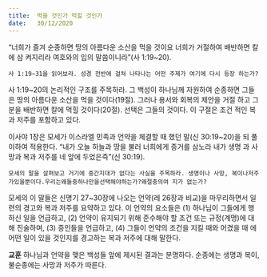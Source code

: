 ```yaml
---
title:  먹을 것인가 먹힐 것인가
date:   30/12/2020
---
```


“너희가 즐겨 순종하면 땅의 아름다운 소산을 먹을 것이요 너희가 거절하여 배반하면 칼에 삼 켜지리라 여호와의 입의 말씀이니라”(사 1:19~20).

`사 1:19~31을 읽어보라. 성경 전반에 걸쳐 나타나는 어떤 주제가 여기에 다시 등장 하는가?`

사 1:19~20의 논리적인 구조를 주목하라. 그 백성이 하나님께 자원하여 순종하면 그들은 땅의 아름다운 소산을 먹을 것이다(19절). 그러나 용서와 회복의 제안을 거절 하고 그분을 배반하면 칼에 먹힐 것이다(20절). 선택은 그들의 것이다. 이 구절은 조건 적인 복과 저주를 포함하고 있다.

이사야 1장은 모세가 이스라엘 민족과 언약을 체결할 때 했던 말(신 30:19~20)을 되 풀이하여 적용한다. “내가 오늘 하늘과 땅을 불러 너희에게 증거를 삼노라 내가 생명 과 사망과 복과 저주를 네 앞에 두었은즉”(신 30:19).

`모세의 말을 살펴보고 거기에 중간지대가 없다는 사실을 주목하라. 생명이나 사망, 복이나저주가있을뿐이다.우리는왜둘중하나만을선택해야하는가?왜절충의여 지가 없는가?`

모세의 이 말들은 신명기 27~30장에 나오는 언약(레 26장과 비교)을 마무리하면서 일련의 경고와 복과 저주를 요약하고 있다. 이 언약의 요소들은 (1) 하나님이 그들에게 행하신 일을 언급하고, (2) 언약이 유지되기 위해 준수해야 할 조건 또는 규정(계명)에 대해 진술하며, (3) 증인들을 언급하고, (4) 그들이 언약의 조건을 지킬 때와 어겼을 때 에 어떤 일이 있을 것인지를 경고하는 복과 저주에 대해 말한다.

**교훈** 하나님과 언약을 맺은 백성들 앞에 제시된 결과는 분명하다. 순종에는 생명과 복이, 불순종에는 사망과 저주가 따른다.